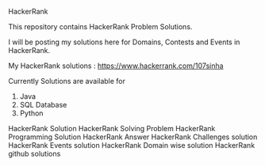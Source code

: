 HackerRank

This repository contains HackerRank Problem Solutions.

I will be posting my solutions here for Domains, Contests and Events in HackerRank.

My HackerRank solutions : https://www.hackerrank.com/107sinha

Currently Solutions are available for

1) Java
2) SQL Database
3) Python

HackerRank Solution HackerRank Solving Problem HackerRank Programming Solution HackerRank Answer HackerRank Challenges solution HackerRank Events solution HackerRank Domain wise solution HackerRank github solutions
